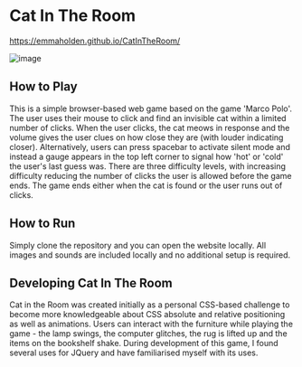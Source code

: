 # Cat In The Room 

https://emmaholden.github.io/CatInTheRoom/

![image](https://github.com/user-attachments/assets/a5b51e58-3e84-4e38-91ca-e11313231d84)

## How to Play 
This is a simple browser-based web game based on the game 'Marco Polo'.
The user uses their mouse to click and find an invisible cat within a limited number of clicks.
When the user clicks, the cat meows in response and the volume gives the user clues on how close they are (with louder indicating closer).
Alternatively, users can press spacebar to activate silent mode and instead a gauge appears in the top left corner to signal how 'hot' or 'cold' the user's last guess was. 
There are three difficulty levels, with increasing difficulty reducing the number of clicks the user is allowed before the game ends. 
The game ends either when the cat is found or the user runs out of clicks. 

## How to Run
Simply clone the repository and you can open the website locally. All images and sounds are included locally and no additional setup is required. 

## Developing Cat In The Room
Cat in the Room was created initially as a personal CSS-based challenge to become more knowledgeable about CSS absolute and relative positioning as well as animations.
Users can interact with the furniture while playing the game - the lamp swings, the computer glitches, the rug is lifted up and the items on the bookshelf shake. 
During development of this game, I found several uses for JQuery and have familiarised myself with its uses.
